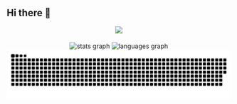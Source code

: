 ## Hi there 👋
<div align="center">
  <img src="https://w7.pngwing.com/pngs/611/567/png-transparent-docker-devops-linux-kernel-github-container-text-logo-vertebrate.png" width="300" />
</div>

<br />

<div align="center">
  <img src="https://github-readme-stats.vercel.app/api?hide_title=false&hide_rank=false&show_icons=true&include_all_commits=true&count_private=true&disable_animations=false&theme=dark&locale=en&hide_border=false&username=KULBOONANAKE" height="150" alt="stats graph"  />
  <img src="https://github-readme-stats.vercel.app/api/top-langs?locale=en&hide_title=false&layout=compact&card_width=320&langs_count=5&theme=dark&hide_border=false&username=KULBOONANAKE" height="150" alt="languages graph"  />
</div>

<div align="center">
  <img src="https://github.com/KULBOONANAKE/KULBOONANAKE/blob/output/github-contribution-grid-snake.svg" alt="Snake animation" />
</div>

<!--
**danyouknowme/danyouknowme** is a ✨ _special_ ✨ repository because its `README.md` (this file) appears on your GitHub profile.

Here are some ideas to get you started:

- 🔭 I’m currently working on ...
- 🌱 I’m currently learning ...
- 👯 I’m looking to collaborate on ...
- 🤔 I’m looking for help with ...
- 💬 Ask me about ...
- 📫 How to reach me: ...
- 😄 Pronouns: ...
- ⚡ Fun fact: ...
-->
